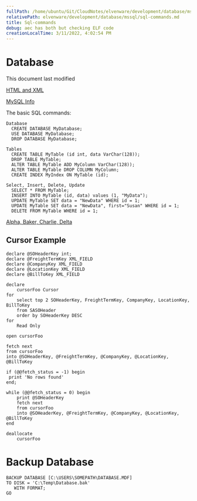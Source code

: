 ```yaml
---
fullPath: /home/ubuntu/Git/CloudNotes/elvenware/development/database/mssql/sql-commands.md
relativePath: elvenware/development/database/mssql/sql-commands.md
title: Sql-commands
debug: aec has both but checking ELF code
creationLocalTime: 3/11/2022, 4:02:54 PM
---
```


<!-- toc -->
<!-- tocstop -->

Database
========

This document last modified

[HTML and XML](../../../xml/index.html)

[MySQL Info](../mysql/linux-user-password.html)

The basic SQL commands:

    Database
      CREATE DATABASE MyDatabase;
      USE DATABASE MyDatabase;
      DROP DATABASE MyDatabase;

    Tables
      CREATE TABLE MyTable (id int, data VarChar(128));
      DROP TABLE MyTable;
      ALTER TABLE MyTable ADD MyColumn VarChar(128));
      ALTER TABLE MyTable DROP COLUMN MyColumn;
      CREATE INDEX MyIndex ON MyTable (id);

    Select, Insert, Delete, Update
      SELECT * FROM MyTable;
      INSERT INTO MyTable (id, data) values (1, "MyData");
      UPDATE MyTable SET data = "NewData" WHERE id = 1;
      UPDATE MyTable SET data = "NewData", first="Susan" WHERE id = 1;
      DELETE FROM MyTable WHERE id = 1;

[Alpha, Baker, Charlie, Delta](../able-baker.html)

Cursor Example
--------------

    declare @SOHeaderKey int;
    declare @FreightTermKey XML_FIELD
    declare @CompanyKey XML_FIELD
    declare @LocationKey XML_FIELD
    declare @BillToKey XML_FIELD

    declare 
        cursorFoo Cursor 
    for 
        select top 2 SOHeaderKey, FreightTermKey, CompanyKey, LocationKey, BillToKey 
        from SASOHeader 
        order by SOHeaderKey DESC
    for 
        Read Only

    open cursorFoo

    fetch next 
    from cursorFoo 
    into @SOHeaderKey, @FreightTermKey, @CompanyKey, @LocationKey, @BillToKey

    if (@@fetch_status = -1) begin
     print 'No rows found'
    end;

    while (@@fetch_status = 0) begin
        print @SOHeaderKey
        fetch next 
        from cursorFoo 
        into @SOHeaderKey, @FreightTermKey, @CompanyKey, @LocationKey, @BillToKey
    end

    deallocate 
        cursorFoo

Backup Database
===============

    BACKUP DATABASE [C:\USERS\SOMEPATH\DATABASE.MDF]
    TO DISK = 'C:\Temp\Database.bak' 
       WITH FORMAT;
    GO
